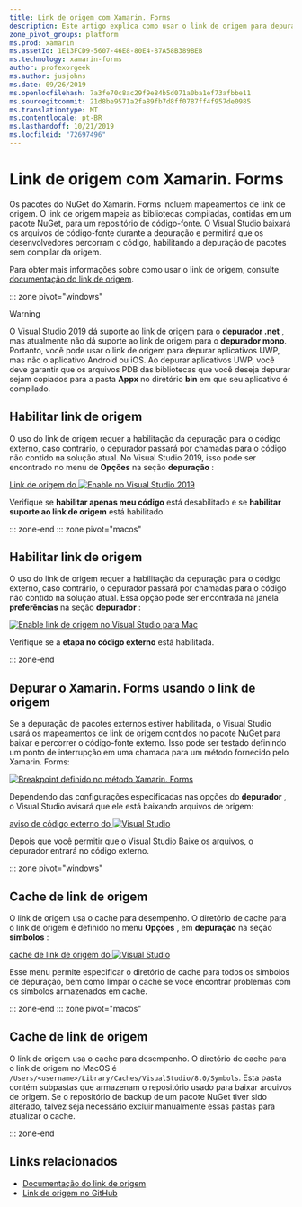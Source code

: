 ```yaml
---
title: Link de origem com Xamarin. Forms
description: Este artigo explica como usar o link de origem para depurar no Xamarin. Forms.
zone_pivot_groups: platform
ms.prod: xamarin
ms.assetId: 1E13FCD9-5607-46E8-80E4-87A58B389BEB
ms.technology: xamarin-forms
author: profexorgeek
ms.author: jusjohns
ms.date: 09/26/2019
ms.openlocfilehash: 7a3fe70c8ac29f9e84b5d071a0ba1ef73afbbe11
ms.sourcegitcommit: 21d8be9571a2fa89fb7d8ff0787ff4f957de0985
ms.translationtype: MT
ms.contentlocale: pt-BR
ms.lasthandoff: 10/21/2019
ms.locfileid: "72697496"
---
```

# <a name="source-link-with-xamarinforms"></a>Link de origem com Xamarin. Forms

Os pacotes do NuGet do Xamarin. Forms incluem mapeamentos de link de origem. O link de origem mapeia as bibliotecas compiladas, contidas em um pacote NuGet, para um repositório de código-fonte. O Visual Studio baixará os arquivos de código-fonte durante a depuração e permitirá que os desenvolvedores percorram o código, habilitando a depuração de pacotes sem compilar da origem.

Para obter mais informações sobre como usar o link de origem, consulte [documentação do link de origem](/dotnet/standard/library-guidance/sourcelink).

::: zone pivot="windows"

> [!WARNING]
> O Visual Studio 2019 dá suporte ao link de origem para o **depurador .net** , mas atualmente não dá suporte ao link de origem para o **depurador mono**. Portanto, você pode usar o link de origem para depurar aplicativos UWP, mas não o aplicativo Android ou iOS. Ao depurar aplicativos UWP, você deve garantir que os arquivos PDB das bibliotecas que você deseja depurar sejam copiados para a pasta **Appx** no diretório **bin** em que seu aplicativo é compilado.

## <a name="enable-source-link"></a>Habilitar link de origem

O uso do link de origem requer a habilitação da depuração para o código externo, caso contrário, o depurador passará por chamadas para o código não contido na solução atual. No Visual Studio 2019, isso pode ser encontrado no menu de **Opções** na seção **depuração** :

[Link de origem do ![Enable no Visual Studio 2019](sourcelink-images/sourcelink-enable-pc-cropped.png)](sourcelink-images/sourcelink-enable-pc.png#lightbox)

Verifique se **habilitar apenas meu código** está desabilitado e se **habilitar suporte ao link de origem** está habilitado.

::: zone-end
::: zone pivot="macos"

## <a name="enable-source-link"></a>Habilitar link de origem

O uso do link de origem requer a habilitação da depuração para o código externo, caso contrário, o depurador passará por chamadas para o código não contido na solução atual. Essa opção pode ser encontrada na janela **preferências** na seção **depurador** :

[![Enable link de origem no Visual Studio para Mac](sourcelink-images/sourcelink-enable-mac-cropped.png)](sourcelink-images/sourcelink-enable-mac.png#lightbox)

Verifique se a **etapa no código externo** está habilitada.

::: zone-end

## <a name="debug-xamarinforms-using-source-link"></a>Depurar o Xamarin. Forms usando o link de origem

Se a depuração de pacotes externos estiver habilitada, o Visual Studio usará os mapeamentos de link de origem contidos no pacote NuGet para baixar e percorrer o código-fonte externo. Isso pode ser testado definindo um ponto de interrupção em uma chamada para um método fornecido pelo Xamarin. Forms:

[![Breakpoint definido no método Xamarin. Forms](sourcelink-images/breakpoint-cropped.png)](sourcelink-images/external-code-available.png#lightbox)

Dependendo das configurações especificadas nas opções do **depurador** , o Visual Studio avisará que ele está baixando arquivos de origem:

[aviso de código externo do ![Visual Studio](sourcelink-images/external-code-cropped.png)](sourcelink-images/external-code-available.png#lightbox)

Depois que você permitir que o Visual Studio Baixe os arquivos, o depurador entrará no código externo.

::: zone pivot="windows"

## <a name="source-link-caching"></a>Cache de link de origem

O link de origem usa o cache para desempenho. O diretório de cache para o link de origem é definido no menu **Opções** , em **depuração** na seção **símbolos** :

[cache de link de origem do ![Visual Studio](sourcelink-images/sourcelink-caching-pc-cropped.png)](sourcelink-images/sourcelink-caching-pc.png#lightbox)

Esse menu permite especificar o diretório de cache para todos os símbolos de depuração, bem como limpar o cache se você encontrar problemas com os símbolos armazenados em cache.

::: zone-end
::: zone pivot="macos"

## <a name="source-link-caching"></a>Cache de link de origem

O link de origem usa o cache para desempenho. O diretório de cache para o link de origem no MacOS é `/Users/<username>/Library/Caches/VisualStudio/8.0/Symbols`. Esta pasta contém subpastas que armazenam o repositório usado para baixar arquivos de origem. Se o repositório de backup de um pacote NuGet tiver sido alterado, talvez seja necessário excluir manualmente essas pastas para atualizar o cache.

::: zone-end

## <a name="related-links"></a>Links relacionados

- [Documentação do link de origem](/dotnet/standard/library-guidance/sourcelink)
- [Link de origem no GitHub](https://github.com/dotnet/sourcelink)
